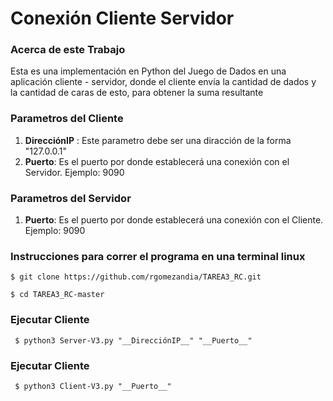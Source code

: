 # Conexión Cliente Servidor



### Acerca de este Trabajo

Esta es una implementación en Python del Juego de Dados en una aplicación cliente - servidor, donde el cliente envía la cantidad de dados y la cantidad de caras de esto, para obtener la suma resultante


### Parametros del Cliente   

1. __DirecciónIP__ : Este parametro debe ser una diracción de la forma "127.0.0.1"
2. __Puerto__: Es el puerto por donde establecerá una conexión con el Servidor. Ejemplo: 9090

### Parametros del Servidor   

1. __Puerto__: Es el puerto por donde establecerá una conexión con el Cliente. Ejemplo: 9090

### Instrucciones para correr el programa en una terminal linux

~~~
$ git clone https://github.com/rgomezandia/TAREA3_RC.git
~~~

~~~
$ cd TAREA3_RC-master
~~~

### Ejecutar Cliente
~~~
 $ python3 Server-V3.py "__DirecciónIP__" "__Puerto__"
~~~

### Ejecutar Cliente
~~~
 $ python3 Client-V3.py "__Puerto__"
~~~

